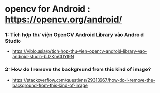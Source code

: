 # opencv for Android : https://opencv.org/android/

### 1: Tích hợp thư viện OpenCV Android Library vào Android Studio
- https://viblo.asia/p/tich-hop-thu-vien-opencv-android-library-vao-android-studio-bJzKmGDYl9N

### 2: How do I remove the background from this kind of image?
- https://stackoverflow.com/questions/29313667/how-do-i-remove-the-background-from-this-kind-of-image
